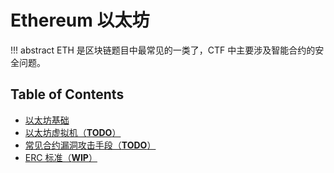 # Ethereum 以太坊

!!! abstract
    ETH 是区块链题目中最常见的一类了，CTF 中主要涉及智能合约的安全问题。

## Table of Contents
- [以太坊基础](basic)
- [以太坊虚拟机（**TODO**）](evm)
- [常见合约漏洞攻击手段（**TODO**）](vuln)
- [ERC 标准（**WIP**）](erc)